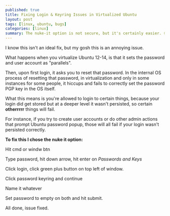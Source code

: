 ```yaml
---
published: true
title: Fixing Login & Keyring Issues in Virtualized Ubuntu
layout: post
tags: [linux, ubuntu, bugs]
categories: [linux]
summary: The nuke-it option is not secure, but it's certainly easier. 😍
---
```

I know this isn't an ideal fix, but my gosh this is an annoying issue.

What happens when you virtualize Ubuntu 12-14, is that it sets the password and user account as "parallels". 

Then, upon first login, it asks you to reset that password. In the internal OS process of resetting that password, in virtualization and only in some instances for some people, it hiccups and fails to correctly set the password PGP key in the OS itself. 

What this means is you're allowed to login to certain things, because your login did get stored but at a deeper level it wasn't persisted, so certain **otherrrrr** things will fail. 

For instance, if you try to create user accounts or do other admin actions that prompt Ubuntu password popup, those will all fail if your login wasn't persisted correctly.

**To fix this I chose the nuke it option:**

Hit cmd or windw btn

Type password, hit down arrow, hit enter on _Passwords and Keys_

Click login, click green plus button on top left of window.

Click password keyring and continue

Name it whatever

Set password to empty on both and hit submit.

All done, issue fixed. 
